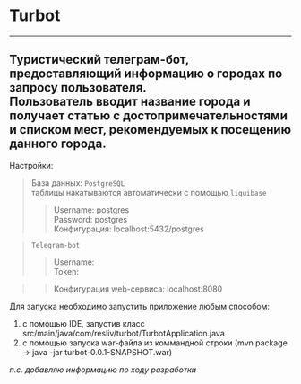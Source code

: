 # Turbot

------
Туристический телеграм-бот, предоставляющий информацию о 
городах по запросу пользователя. <br />
Пользователь вводит название города и получает статью 
с достопримечательностями и списком мест, 
рекомендуемых к посещению данного города.
-----
Настройки:

> База данных: `PostgreSQL`<br/>
> таблицы накатываются автоматически с помощью `liquibase`
> > Username: postgres <br/>
> > Password: postgres <br/>
> > Конфигурация: localhost:5432/postgres <br/>

> `Telegram-bot`<br/>
> > Username:  <br/>
> > Token:  <br/>
 
> > Конфигурация web-сервиса: localhost:8080<br/>

Для запуска необходимо запустить приложение любым способом:
1. с помощью IDE, запустив класс src/main/java/com/resliv/turbot/TurbotApplication.java
2. с помощью запуска war-файла из коммандной строки (mvn package -> java -jar turbot-0.0.1-SNAPSHOT.war)
 
_п.с. добавляю информацию по ходу разработки_
